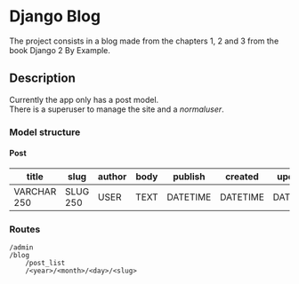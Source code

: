 # Django Blog

The project consists in a blog made from the chapters 1, 2 and 3 from the book Django 2 By Example.

## Description

Currently the app only has a post model.  
There is a superuser to manage the site and a *normaluser*.

### Model structure

#### Post

| title       | slug     | author | body | publish  | created  | updated  | status |
|-------------|----------|--------|------|----------|----------|----------|--------|
| VARCHAR 250 | SLUG 250 | USER   | TEXT | DATETIME | DATETIME | DATETIME | STATUS |


### Routes
```text
/admin
/blog
    /post_list
    /<year>/<month>/<day>/<slug>

```


